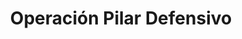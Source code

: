 ﻿---
title: "Operación Pilar Defensivo"
permalink: periodes_665.html
layout: periode
dataInici: 2012-11-14
dataFi: 2012-11-21
sidebar: periodes
pares:
  - 407:
    title: "Conflicto árabe-israelí"
    dataInici: "(1948-05-14)"

fills:
jocsPrincipals:
jocsEscenaris:
  - title: "A Reign of Missiles"
    bggId: 140783

jocsEpoca:
jocsEpocaEscenaris:
---
